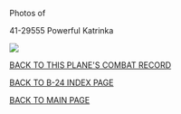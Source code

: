 
Photos of 






 




41-29555 Powerful Katrinka  
  

![](41-29555.jpg)  
  

[BACK TO THIS PLANE'S COMBAT RECORD](ValorToVictory/b24s/41-29555.md)  

[BACK TO B-24 INDEX PAGE](ValorToVictory/000b24s.md)  

[BACK TO MAIN PAGE](ValorToVictory/index.html)


